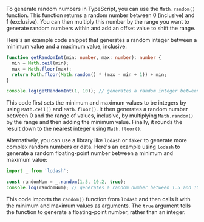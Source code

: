 To generate random numbers in TypeScript, you can use the `Math.random()` function. This function returns a random number between 0 (inclusive) and 1 (exclusive). You can then multiply this number by the range you want to generate random numbers within and add an offset value to shift the range.

Here's an example code snippet that generates a random integer between a minimum value and a maximum value, inclusive:

```typescript
function getRandomInt(min: number, max: number): number {
  min = Math.ceil(min);
  max = Math.floor(max);
  return Math.floor(Math.random() * (max - min + 1)) + min;
}

console.log(getRandomInt(1, 10)); // generates a random integer between 1 and 10, inclusive
```

This code first sets the minimum and maximum values to be integers by using `Math.ceil()` and `Math.floor()`. It then generates a random number between 0 and the range of values, inclusive, by multiplying `Math.random()` by the range and then adding the minimum value. Finally, it rounds the result down to the nearest integer using `Math.floor()`.

Alternatively, you can use a library like `lodash` or `faker` to generate more complex random numbers or data. Here's an example using `lodash` to generate a random floating-point number between a minimum and maximum value:

```typescript
import _ from 'lodash';

const randomNum = _.random(1.5, 10.2, true);
console.log(randomNum); // generates a random number between 1.5 and 10.2, inclusive
``` 

This code imports the `random()` function from `lodash` and then calls it with the minimum and maximum values as arguments. The `true` argument tells the function to generate a floating-point number, rather than an integer.